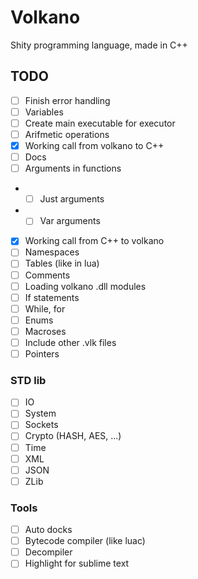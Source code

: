 # Volkano
Shity programming language, made in C++

## TODO
- [ ] Finish error handling
- [ ] Variables
- [ ] Create main executable for executor
- [ ] Arifmetic operations
- [X] Working call from volkano to C++
- [ ] Docs
- [ ] Arguments in functions
- - [ ] Just arguments
- - [ ] Var arguments
- [X] Working call from C++ to volkano
- [ ] Namespaces
- [ ] Tables (like in lua)
- [ ] Comments
- [ ] Loading volkano .dll modules
- [ ] If statements
- [ ] While, for
- [ ] Enums
- [ ] Macroses
- [ ] Include other .vlk files
- [ ] Pointers

### STD lib
- [ ] IO
- [ ] System
- [ ] Sockets
- [ ] Crypto (HASH, AES, ...)
- [ ] Time
- [ ] XML
- [ ] JSON
- [ ] ZLib

### Tools
- [ ] Auto docks
- [ ] Bytecode compiler (like luac)
- [ ] Decompiler
- [ ] Highlight for sublime text

